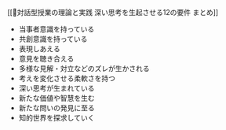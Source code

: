 [[📖対話型授業の理論と実践 深い思考を生起させる12の要件 まとめ]]

- 当事者意識を持っている
- 共創意識を持っている
- 表現しあえる
- 意見を聴き合える
- 多様な見解・対立などのズレが生かされる
- 考えを変化させる柔軟さを持つ
- 深い思考が生まれている
- 新たな価値や智慧を生む
- 新たな問いの発見に至る
- 知的世界を探求していく
